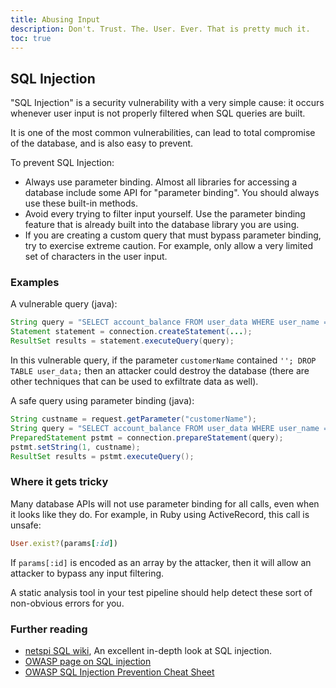 ```yaml
---
title: Abusing Input
description: Don't. Trust. The. User. Ever. That is pretty much it.
toc: true
---
```


## SQL Injection

"SQL Injection" is a security vulnerability with a very simple cause: it occurs whenever user input is not properly filtered when SQL queries are built.

It is one of the most common vulnerabilities, can lead to total compromise of the database, and is also easy to prevent.

To prevent SQL Injection:

* Always use parameter binding. Almost all libraries for accessing a database include some API for "parameter binding". You should always use these built-in methods.
* Avoid every trying to filter input yourself. Use the parameter binding feature that is already built into the database library you are using.
* If you are creating a custom query that must bypass parameter binding, try to exercise extreme caution. For example, only allow a very limited set of characters in the user input.

### Examples

A vulnerable query (java):

```java
String query = "SELECT account_balance FROM user_data WHERE user_name = " + request.getParameter("customerName");
Statement statement = connection.createStatement(...);
ResultSet results = statement.executeQuery(query);
```

In this vulnerable query, if the parameter `customerName` contained `''; DROP TABLE user_data;` then an attacker could destroy the database (there are other techniques that can be used to exfiltrate data as well).

A safe query using parameter binding (java):

```java
String custname = request.getParameter("customerName");
String query = "SELECT account_balance FROM user_data WHERE user_name = ? ";
PreparedStatement pstmt = connection.prepareStatement(query);
pstmt.setString(1, custname);
ResultSet results = pstmt.executeQuery();
```

### Where it gets tricky

Many database APIs will not use parameter binding for all calls, even when it looks like they do. For example, in Ruby using ActiveRecord, this call is unsafe:

```ruby
User.exist?(params[:id])
```

If `params[:id]` is encoded as an array by the attacker, then it will allow an attacker to bypass any input filtering.

A static analysis tool in your test pipeline should help detect these sort of non-obvious errors for you.

### Further reading

* [netspi SQL wiki](https://sqlwiki.netspi.com/), An excellent in-depth look at SQL injection.
* [OWASP page on SQL injection](https://www.owasp.org/index.php/SQL_Injection)
* [OWASP SQL Injection Prevention Cheat Sheet](https://www.owasp.org/index.php/SQL_Injection_Prevention_Cheat_Sheet)
